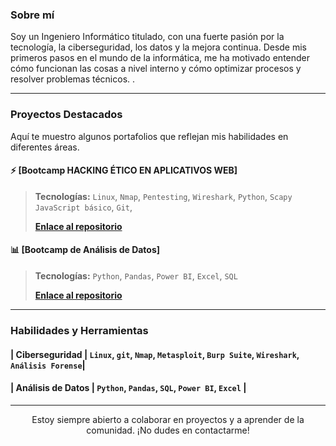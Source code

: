 ### Sobre mí

Soy un Ingeniero Informático titulado, con una fuerte pasión por la tecnología, la ciberseguridad, los datos y la mejora continua. Desde mis primeros pasos en el mundo de la informática, me ha motivado entender cómo funcionan las cosas a nivel interno y cómo optimizar procesos y resolver problemas técnicos.
.


---

### Proyectos Destacados

Aquí te muestro algunos portafolios que reflejan mis habilidades en diferentes áreas.

#### ⚡ **[Bootcamp HACKING ÉTICO EN APLICATIVOS WEB]**
> 
> **Tecnologías:** `Linux`, `Nmap`, `Pentesting`, `Wireshark`, `Python`, `Scapy` `JavaScript básico`, `Git`, 
>
> **[Enlace al repositorio](https://github.com/MiguelAVZ2000/Bootcamp-Hacking-etico)**

#### 📊 **[Bootcamp de Análisis de Datos]**
> 
> **Tecnologías:** `Python`, `Pandas`, `Power BI`, `Excel`, `SQL`
>
> **[Enlace al repositorio](https://github.com/MiguelAVZ2000/Bootcamp-Analisis-de-Datos)**


---

### Habilidades y Herramientas

#### | **Ciberseguridad** | `Linux`, `git`, `Nmap`, `Metasploit`, `Burp Suite`, `Wireshark`, `Análisis Forense`|
#### | **Análisis de Datos** | `Python`, `Pandas`, `SQL`, `Power BI`, `Excel` |

---

<div align="center">
  <p>Estoy siempre abierto a colaborar en proyectos y a aprender de la comunidad. ¡No dudes en contactarme!</p>
</div>
